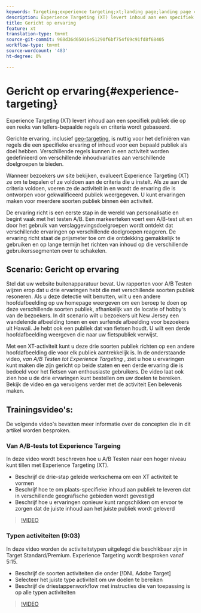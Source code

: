 ```yaml
---
keywords: Targeting;experience targeting;xt;landing page;landing page campaign
description: Experience Targeting (XT) levert inhoud aan een specifiek publiek die op een reeks van tellers-bepaalde regels en criteria wordt gebaseerd.
title: Gericht op ervaring
feature: xt
translation-type: tm+mt
source-git-commit: 968d36d65016e51290f6bf754f69c91fd8f68405
workflow-type: tm+mt
source-wordcount: '483'
ht-degree: 0%

---
```



# Gericht op ervaring{#experience-targeting}

Experience Targeting (XT) levert inhoud aan een specifiek publiek die op een reeks van tellers-bepaalde regels en criteria wordt gebaseerd.

Gerichte ervaring, inclusief [geo-targeting](/help/c-target/c-audiences/c-target-rules/geo.md), is nuttig voor het definiëren van regels die een specifieke ervaring of inhoud voor een bepaald publiek als doel hebben. Verschillende regels kunnen in een activiteit worden gedefinieerd om verschillende inhoudvariaties aan verschillende doelgroepen te bieden.

Wanneer bezoekers uw site bekijken, evalueert Experience Targeting (XT) ze om te bepalen of ze voldoen aan de criteria die u instelt. Als ze aan de criteria voldoen, voeren ze de activiteit in en wordt de ervaring die is ontworpen voor gekwalificeerd publiek weergegeven. U kunt ervaringen maken voor meerdere soorten publiek binnen één activiteit.

De ervaring richt is een eerste stap in de wereld van personalisatie en begint vaak met het testen A/B. Een markeerteken voert een A/B-test uit en door het gebruik van verslaggevingsdoelgroepen wordt ontdekt dat verschillende ervaringen op verschillende doelgroepen reageren. De ervaring richt staat de prijsmeter toe om die ontdekking gemakkelijk te gebruiken en op lange termijn het richten van inhoud op die verschillende gebruikerssegmenten over te schakelen.

## Scenario: Gericht op ervaring

Stel dat uw website buitenapparatuur bevat. Uw rapporten voor A/B Testen wijzen erop dat u drie ervaringen hebt die met verschillende soorten publiek resoneren. Als u deze detectie wilt benutten, wilt u een andere hoofdafbeelding op uw homepage weergeven om een beroep te doen op deze verschillende soorten publiek, afhankelijk van de locatie of hobby&#39;s van de bezoekers. In dit scenario wilt u bezoekers uit New Jersey een wandelende afbeelding tonen en een surfende afbeelding voor bezoekers uit Hawaii. Je hebt ook een publiek dat van fietsen houdt. U wilt een derde hoofdafbeelding weergeven die naar uw fietspubliek verwijst.

Met een XT-activiteit kunt u deze drie soorten publiek richten op een andere hoofdafbeelding die voor elk publiek aantrekkelijk is. In de onderstaande video, *van A/B Testen tot Experience Targeting* , ziet u hoe u ervaringen kunt maken die zijn gericht op beide staten en een derde ervaring die is bedoeld voor het fietsen van enthousiaste gebruikers. De video laat ook zien hoe u de drie ervaringen kunt bestellen om uw doelen te bereiken. Bekijk de video en ga vervolgens verder met de activiteit [](/help/c-activities/t-experience-target/t-xt-create/xt-create.md)Een belevenis maken.

## Trainingsvideo&#39;s:

De volgende video&#39;s bevatten meer informatie over de concepten die in dit artikel worden besproken.

### Van A/B-tests tot Experience Targeing

In deze video wordt beschreven hoe u A/B Testen naar een hoger niveau kunt tillen met Experience Targeting (XT).

* Beschrijf de drie-stap geleide werkschema om een XT activiteit te vormen
* Beschrijf hoe te om plaats-specifieke inhoud aan publiek te leveren dat in verschillende geografische gebieden wordt gevestigd
* Beschrijf hoe u ervaringen opnieuw kunt rangschikken om ervoor te zorgen dat de juiste inhoud aan het juiste publiek wordt geleverd

>[!VIDEO](https://video.tv.adobe.com/v/22418/)

### Typen activiteiten (9:03)

In deze video worden de activiteitstypen uitgelegd die beschikbaar zijn in Target Standard/Premium. Experience Targeting wordt besproken vanaf 5:15.

* Beschrijf de soorten activiteiten die onder [!DNL Adobe Target]
* Selecteer het juiste type activiteit om uw doelen te bereiken
* Beschrijf de driestappenworkflow met instructies die van toepassing is op alle typen activiteiten

>[!VIDEO](https://video.tv.adobe.com/v/17386)